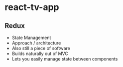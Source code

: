 # react-tv-app

## Redux

- State Management
- Approach / architecture
- Also still a piece of software
- Builds naturally out of MVC
- Lets you easily manage state between components
